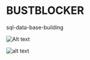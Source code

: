 # BUSTBLOCKER
sql-data-base-building

<img src="/santiagofp9/BUSTBLOCKER/BUSTBLOCKER.jpgg" alt="Alt text" title="Optional title">


![alt text](/santiagofp9/BUSTBLOCKER/BUSTBLOCKER.jpg)

